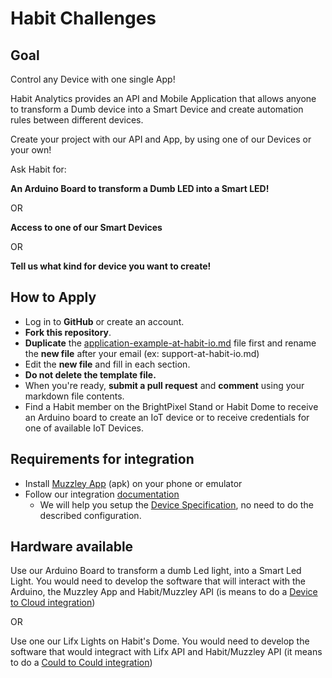 # Habit Challenges
## Goal
Control any Device with one single App!
    
Habit Analytics provides an API and Mobile Application that allows anyone to transform a Dumb device into a Smart Device and create automation rules between different devices.
    
Create your project with our API and App, by using one of our Devices or your own!
    
Ask Habit for:

**An Arduino Board to transform a Dumb LED into a Smart LED!**

OR

**Access to one of our Smart Devices**

OR 

**Tell us what kind for device you want to create!**
    
## How to Apply
* Log in to **GitHub** or create an account.
* **Fork this repository**.
* **Duplicate** the [application-example-at-habit-io.md](https://github.com/habitio/PixelCamp/blob/master/application-example-at-habit-io.md) file first and rename the **new file** after your email (ex: support-at-habit-io.md)
* Edit the **new file** and fill in each section.
* **Do not delete the template file.**
* When you're ready, **submit a pull request** and **comment** using your markdown file contents.
* Find a Habit member on the BrightPixel Stand or Habit Dome to receive an Arduino board to create an IoT device or to receive credentials for one of available IoT Devices.


## Requirements for integration
* Install [Muzzley App](https://cdn.muzzley.com/apk/muzzley-v3.apk) (apk) on your phone or emulator
* Follow our integration [documentation](https://muzzleyintegrations.docs.apiary.io) 
    * We will help you setup the [Device Specification](https://muzzleyintegrations.docs.apiary.io/#reference/device-specifications), no need to do the described configuration.
    
## Hardware available
Use our Arduino Board to transform a dumb Led light, into a Smart Led Light. You would need to develop the software that will interact with the Arduino, the Muzzley App and Habit/Muzzley API (is means to do a [Device to Cloud integration](https://muzzleyintegrations.docs.apiary.io/#introduction/integrate-devices/device-to-cloud))

OR

Use one our Lifx Lights on Habit's Dome. You would need to develop the software that would integract with Lifx API and Habit/Muzzley API (it means to do a [Could to Could integration](https://muzzleyintegrations.docs.apiary.io/#introduction/integrate-devices/cloud-to-cloud))

